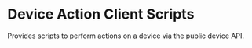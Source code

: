 # Device Action Client Scripts
Provides scripts to perform actions on a device via the public device API.

